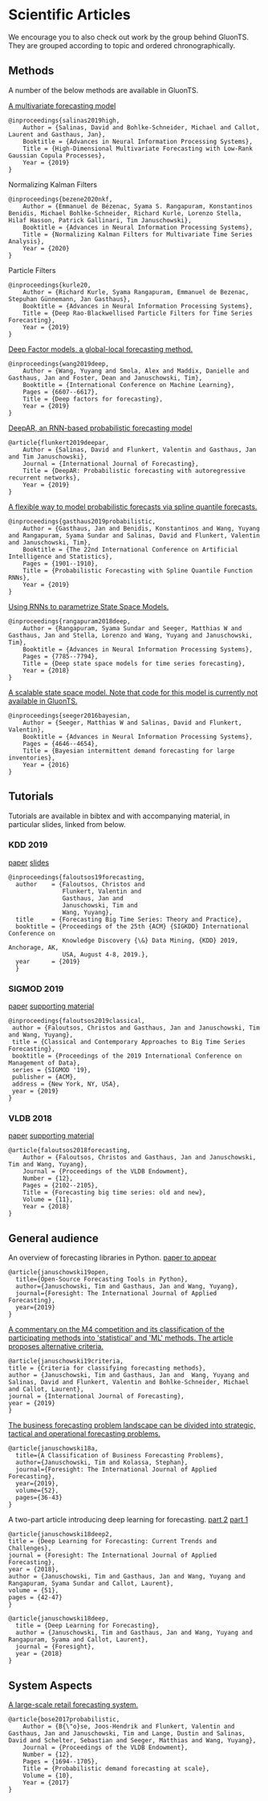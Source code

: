 # Scientific Articles
We encourage you to also check out work by the group behind 
GluonTS. They are grouped according to topic and ordered 
chronographically.

## Methods
A number of the below methods are available in GluonTS.

[A multivariate forecasting model](https://arxiv.org/abs/1910.03002)
```
@inproceedings{salinas2019high,
	Author = {Salinas, David and Bohlke-Schneider, Michael and Callot, Laurent and Gasthaus, Jan},
	Booktitle = {Advances in Neural Information Processing Systems},
	Title = {High-Dimensional Multivariate Forecasting with Low-Rank Gaussian Copula Processes},
	Year = {2019}
}
```

Normalizing Kalman Filters
```
@inproceedings{bezene2020nkf,
	Author = {Emmanuel de Bézenac, Syama S. Rangapuram, Konstantinos Benidis, Michael Bohlke-Schneider, Richard Kurle, Lorenzo Stella, Hilaf Hasson, Patrick Gallinari, Tim Januschowski},
	Booktitle = {Advances in Neural Information Processing Systems},
	Title = {Normalizing Kalman Filters for Multivariate Time Series Analysis},
	Year = {2020}
}
```
Particle Filters
```
@inproceedings{kurle20,
	Author = {Richard Kurle, Syama Rangapuram, Emmanuel de Bezenac, Stepuhan Günnemann, Jan Gasthaus},
	Booktitle = {Advances in Neural Information Processing Systems},
	Title = {Deep Rao-Blackwellised Particle Filters for Time Series Forecasting},
	Year = {2019}
}
```


[Deep Factor models, a global-local forecasting method.](http://proceedings.mlr.press/v97/wang19k.html)
```
@inproceedings{wang2019deep,
	Author = {Wang, Yuyang and Smola, Alex and Maddix, Danielle and Gasthaus, Jan and Foster, Dean and Januschowski, Tim},
	Booktitle = {International Conference on Machine Learning},
	Pages = {6607--6617},
	Title = {Deep factors for forecasting},
	Year = {2019}
}
```
[DeepAR, an RNN-based probabilistic forecasting model](https://arxiv.org/abs/1704.04110)
```
@article{flunkert2019deepar,
	Author = {Salinas, David and Flunkert, Valentin and Gasthaus, Jan and Tim Januschowski},
	Journal = {International Journal of Forecasting},
	Title = {DeepAR: Probabilistic forecasting with autoregressive recurrent networks},
	Year = {2019}
}
```
[A flexible way to model probabilistic forecasts via spline quantile forecasts.](http://proceedings.mlr.press/v89/gasthaus19a.html)
```
@inproceedings{gasthaus2019probabilistic,
	Author = {Gasthaus, Jan and Benidis, Konstantinos and Wang, Yuyang and Rangapuram, Syama Sundar and Salinas, David and Flunkert, Valentin and Januschowski, Tim},
	Booktitle = {The 22nd International Conference on Artificial Intelligence and Statistics},
	Pages = {1901--1910},
	Title = {Probabilistic Forecasting with Spline Quantile Function RNNs},
	Year = {2019}
}
```
[Using RNNs to parametrize State Space Models.](https://papers.nips.cc/paper/8004-deep-state-space-models-for-time-series-forecasting)
```
@inproceedings{rangapuram2018deep,
	Author = {Rangapuram, Syama Sundar and Seeger, Matthias W and Gasthaus, Jan and Stella, Lorenzo and Wang, Yuyang and Januschowski, Tim},
	Booktitle = {Advances in Neural Information Processing Systems},
	Pages = {7785--7794},
	Title = {Deep state space models for time series forecasting},
	Year = {2018}
}
```
[A scalable state space model. Note that code for this model
is currently not available in GluonTS.](https://papers.nips.cc/paper/6313-bayesian-intermittent-demand-forecasting-for-large-inventories)
```
@inproceedings{seeger2016bayesian,
	Author = {Seeger, Matthias W and Salinas, David and Flunkert, Valentin},
	Booktitle = {Advances in Neural Information Processing Systems},
	Pages = {4646--4654},
	Title = {Bayesian intermittent demand forecasting for large inventories},
	Year = {2016}
}
```



## Tutorials
Tutorials are available in bibtex and with accompanying material,
 in particular slides, linked from below.
 
### KDD 2019
[paper](https://dl.acm.org/citation.cfm?id=3332289) 
[slides](https://lovvge.github.io/Forecasting-Tutorial-KDD-2019/)
```
@inproceedings{faloutsos19forecasting,
  author    = {Faloutsos, Christos and
               Flunkert, Valentin and
               Gasthaus, Jan and
               Januschowski, Tim and
               Wang, Yuyang},
  title     = {Forecasting Big Time Series: Theory and Practice},
  booktitle = {Proceedings of the 25th {ACM} {SIGKDD} International Conference on
               Knowledge Discovery {\&} Data Mining, {KDD} 2019, Anchorage, AK,
               USA, August 4-8, 2019.},
  year      = {2019}
  }
```
### SIGMOD 2019
[paper](https://dl.acm.org/citation.cfm?id=3314033&dl=ACM&coll=DL)
[supporting material](https://lovvge.github.io/Forecasting-Tutorials/SIGMOD-2019/)
```
@inproceedings{faloutsos2019classical,
 author = {Faloutsos, Christos and Gasthaus, Jan and Januschowski, Tim and Wang, Yuyang},
 title = {Classical and Contemporary Approaches to Big Time Series Forecasting},
 booktitle = {Proceedings of the 2019 International Conference on Management of Data},
 series = {SIGMOD '19},
 publisher = {ACM},
 address = {New York, NY, USA},
 year = {2019}
} 
```
### VLDB 2018
[paper](http://www.vldb.org/pvldb/vol11/p2102-faloutsos.pdf)
[supporting material](https://lovvge.github.io/Forecasting-Tutorial-VLDB-2018/)
```
@article{faloutsos2018forecasting,
	Author = {Faloutsos, Christos and Gasthaus, Jan and Januschowski, Tim and Wang, Yuyang},
	Journal = {Proceedings of the VLDB Endowment},
	Number = {12},
	Pages = {2102--2105},
	Title = {Forecasting big time series: old and new},
	Volume = {11},
	Year = {2018}
}
```

## General audience
An overview of forecasting libraries in Python.
[paper to appear](https://foresight.forecasters.org/wp-content/uploads/Foresight_Issue55_cumTOC.pdf)
```
@article{januschowski19open,
  title={Open-Source Forecasting Tools in Python},
  author={Januschowski, Tim and Gasthaus, Jan and Wang, Yuyang},
  journal={Foresight: The International Journal of Applied Forecasting},
  year={2019}
}
```
[A commentary on the M4 competition and its classification of the participating methods 
into 'statistical' and 'ML' methods. The article proposes alternative criteria.](https://www.sciencedirect.com/science/article/pii/S0169207019301529)
```
@article{januschowski19criteria,
title = {Criteria for classifying forecasting methods},
author = {Januschowski, Tim and Gasthaus, Jan and  Wang, Yuyang and Salinas, David and Flunkert, Valentin and Bohlke-Schneider, Michael and Callot, Laurent},
journal = {International Journal of Forecasting},
year = {2019}
}
```
[The business forecasting problem landscape can be divided into 
strategic, tactical and operational forecasting problems.](https://foresight.forecasters.org/product/foresight-issue-53/)
```
@article{januschowski18a,
  title={A Classification of Business Forecasting Problems},
  author={Januschowski, Tim and Kolassa, Stephan},
  journal={Foresight: The International Journal of Applied Forecasting},
  year={2019},
  volume={52}, 
  pages={36-43}
}
```
A two-part article introducing deep learning for forecasting.
[part 2](https://foresight.forecasters.org/product/foresight-issue-52/)
[part 1](https://foresight.forecasters.org/product/foresight-issue-51/)
```
@article{januschowski18deep2,
title = {Deep Learning for Forecasting: Current Trends and Challenges},
journal = {Foresight: The International Journal of Applied Forecasting},
year = {2018},
author = {Januschowski, Tim and Gasthaus, Jan and Wang, Yuyang and Rangapuram, Syama Sundar and Callot, Laurent},
volume = {51}, 
pages = {42-47}
}
```
```
@article{januschowski18deep,
  title = {Deep Learning for Forecasting},
  author = {Januschowski, Tim and Gasthaus, Jan and Wang, Yuyang and Rangapuram, Syama and Callot, Laurent},
  journal = {Foresight},
  year = {2018}
}
```

## System Aspects
[A large-scale retail forecasting system.](http://www.vldb.org/pvldb/vol10/p1694-schelter.pdf)
```
@article{bose2017probabilistic,
	Author = {B{\"o}se, Joos-Hendrik and Flunkert, Valentin and Gasthaus, Jan and Januschowski, Tim and Lange, Dustin and Salinas, David and Schelter, Sebastian and Seeger, Matthias and Wang, Yuyang},
	Journal = {Proceedings of the VLDB Endowment},
	Number = {12},
	Pages = {1694--1705},
	Title = {Probabilistic demand forecasting at scale},
	Volume = {10},
	Year = {2017}
}
```